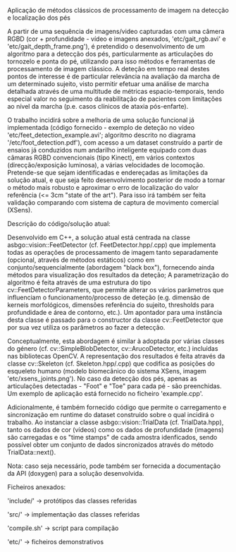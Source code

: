 Aplicação de métodos clássicos de processamento de imagem na detecção e localização dos pés

A partir de uma sequência de imagens/video capturadas com uma câmera RGBD (cor + profundidade - vídeo e imagens anexados, 'etc/gait_rgb.avi' e 'etc/gait_depth_frame.png'), é pretendido o desenvolvimento de um algoritmo para a detecção dos pés, particularmente as articulações do tornozelo e ponta do pé, utilizando para isso métodos e ferramentas de processamento de imagem clássico. A deteção em tempo real destes pontos de interesse é de particular relevância na avaliação da marcha de um determinado sujeito, visto permitir efetuar uma análise de marcha detalhada através de uma multitude de métricas espacio-temporais, tendo especial valor no seguimento da reabilitação de pacientes com limitações ao nível da marcha (p.e. casos clínicos de ataxia pós-enfarte).

O trabalho incidirá sobre a melhoria de uma solução funcional já implementada (código fornecido - exemplo de deteção no vídeo 'etc/feet_detection_example.avi'; algoritmo descrito no diagrama '/etc/foot_detection.pdf'), com acesso a um dataset construído a partir de ensaios já conduzidos num andarilho inteligente equipado com duas câmaras RGBD convencionais (tipo Kinect), em vários contextos (direcção/exposição luminosa), a várias velocidades de locomoção. Pretende-se que sejam identificadas e endereçadas as limitações da solução atual, e que seja feito desenvolvimento posterior de modo a tornar o método mais robusto e aproximar o erro de localização do valor referência (<= 3cm "state of the art"). Para isso irá também ser feita validação comparando com sistema de captura de movimento comercial (XSens). 

Descrição do código/solução atual: 

Desenvolvido em C++, a solução atual está centrada na classe asbgo::vision::FeetDetector (cf. FeetDetector.hpp/.cpp) que implementa todas as operações de processamento de imagem tanto separadamente (opcional, através de métodos estáticos) como em conjunto/sequencialmente (abordagem "black box"), fornecendo ainda métodos para visualização dos resultados da deteção; A parametrização do algoritmo é feita através de uma estrutura do tipo cv::FeetDetectorParameters, que permite alterar os vários parâmetros que influenciam o funcionamento/processo de deteção (e.g. dimensão de kerneis morfológicos, dimensões referência do sujeito, thresholds para profundidade e área de contorno, etc.). Um apontador para uma instância desta classe é passado para o constructor da classe cv::FeetDetector que por sua vez utiliza os parâmetros ao fazer a detecção.

Conceptualmente, esta abordagem é similar à adoptada por várias classes do género (cf. cv::SimpleBlobDetector, cv::ArucoDetector, etc.) incluídas nas bibliotecas OpenCV. A representação dos resultados é feita através da classe cv::Skeleton (cf. Skeleton.hpp/.cpp) que codifica as posições do esqueleto humano (modelo biomecânico do sistema XSens, imagem 'etc/xsens_joints.png'). No caso da detecção dos pés, apenas as articulações detectadas - "Foot" e "Toe" para cada pé - são preenchidas. Um exemplo de aplicação está fornecido no ficheiro 'example.cpp'.

Adicionalmente, é também fornecido código que permite o carregamento e sincronização em runtime do dataset construído sobre o qual incidirá o trabalho. Ao instanciar a classe asbgo::vision::TrialData (cf. TrialData.hpp), tanto os dados de cor (vídeos) como os dados de profundidade (imagens) são carregadas e os "time stamps" de cada amostra idenficados, sendo possível obter um conjunto de dados sincronizados através do método TrialData::next().

Nota: caso seja necessário, pode também ser fornecida a documentação da API (doxygen) para a solução desenvolvida.

Ficheiros anexados:

'include/' -> protótipos das classes referidas

'src/' -> implementação das classes referidas

'compile.sh' -> script para compilação

'etc/' -> ficheiros demonstrativos 
